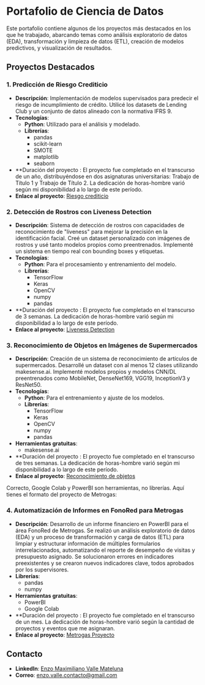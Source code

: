 # Portafolio de Ciencia de Datos

Este portafolio contiene algunos de los proyectos más destacados en los que he trabajado, abarcando temas como análisis exploratorio de datos (EDA), transformación y limpieza de datos (ETL), creación de modelos predictivos, y visualización de resultados.

## Proyectos Destacados

### 1. Predicción de Riesgo Crediticio
- **Descripción**: Implementación de modelos supervisados para predecir el riesgo de incumplimiento de crédito. Utilicé los datasets de Lending Club y un conjunto de datos alineado con la normativa IFRS 9.
- **Tecnologías**: 
  - **Python**: Utilizado para el análisis y modelado.
  - **Librerías**:
    - pandas
    - scikit-learn
    - SMOTE
    - matplotlib
    - seaborn
- **Duración del proyecto : El proyecto fue completado en el transcurso de un año, distribuyéndose en dos asignaturas universitarias: Trabajo de Título 1 y Trabajo de Título 2. La dedicación de horas-hombre varió según mi disponibilidad a lo largo de este período.
- **Enlace al proyecto**: [Riesgo crediticio](https://github.com/EnzoValle-data-science/Riesgo-crediticio)

### 2. Detección de Rostros con Liveness Detection
- **Descripción**: Sistema de detección de rostros con capacidades de reconocimiento de "liveness" para mejorar la precisión en la identificación facial. Creé un dataset personalizado con imágenes de rostros y usé tanto modelos propios como preentrenados. Implementé un sistema en tiempo real con bounding boxes y etiquetas.
- **Tecnologías**:
  - **Python**: Para el procesamiento y entrenamiento del modelo.
  - **Librerías**:
    - TensorFlow
    - Keras
    - OpenCV
    - numpy
    - pandas
- **Duración del proyecto : El proyecto fue completado en el transcurso de 3 semanas. La dedicación de horas-hombre varió según mi disponibilidad a lo largo de este período.
- **Enlace al proyecto**: [Liveness Detection](https://github.com/EnzoValle-data-science/Deteccion-rostros)

### 3. Reconocimiento de Objetos en Imágenes de Supermercados
- **Descripción**: Creación de un sistema de reconocimiento de artículos de supermercados. Desarrollé un dataset con al menos 12 clases utilizando makesense.ai. Implementé modelos propios y modelos CNN/DL preentrenados como MobileNet, DenseNet169, VGG19, InceptionV3 y ResNet50.
- **Tecnologías**:
  - **Python**: Para el entrenamiento y ajuste de los modelos.
  - **Librerías**:
    - TensorFlow
    - Keras
    - OpenCV
    - numpy
    - pandas
- **Herramientas gratuitas**:
  - makesense.ai
- **Duración del proyecto : El proyecto fue completado en el transcurso de tres semanas. La dedicación de horas-hombre varió según mi disponibilidad a lo largo de este período.
- **Enlace al proyecto**: [Reconocimiento de objetos](https://github.com/EnzoValle-data-science/Reconocimientos-de-objetos)

Correcto, Google Colab y PowerBI son herramientas, no librerías. Aquí tienes el formato del proyecto de Metrogas:



### 4. Automatización de Informes en FonoRed para Metrogas
- **Descripción**: Desarrollo de un informe financiero en PowerBI para el área FonoRed de Metrogas. Se realizó un análisis exploratorio de datos (EDA) y un proceso de transformación y carga de datos (ETL) para limpiar y estructurar información de múltiples formularios interrelacionados, automatizando el reporte de desempeño de visitas y presupuesto asignado. Se solucionaron errores en indicadores preexistentes y se crearon nuevos indicadores clave, todos aprobados por los supervisores.
- **Librerías**:
  - pandas
  - numpy
- **Herramientas gratuitas**: 
  - PowerBI
  - Google Colab
- **Duración del proyecto : El proyecto fue completado en el transcurso de un mes. La dedicación de horas-hombre varió según la cantidad de proyectos y eventos que me asignaran.
- **Enlace al proyecto**: [Metrogas Proyecto](https://github.com/EnzoValle-data-science/Metrogas-Proyecto)


## Contacto
- **LinkedIn**: [Enzo Maximiliano Valle Mateluna](https://www.linkedin.com/in/enzo-maximiliano-valle-mateluna-171127260/)
- **Correo**: enzo.valle.contacto@gmail.com






